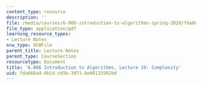 ```yaml
---
content_type: resource
description: ''
file: /media/courses/6-006-introduction-to-algorithms-spring-2020/fda666a4db1dc65b3d71be08115502bd_MIT6_006S20_lec19.pdf
file_type: application/pdf
learning_resource_types:
- Lecture Notes
ocw_type: OCWFile
parent_title: Lecture Notes
parent_type: CourseSection
resourcetype: Document
title: '6.006 Introduction to Algorithms, Lecture 19: Complexity'
uid: fda666a4-db1d-c65b-3d71-be08115502bd
---
```

